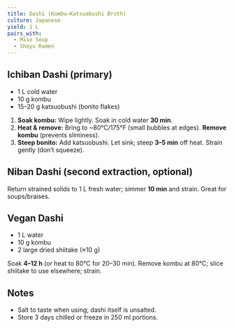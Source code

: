 ```yaml
---
title: Dashi (Kombu–Katsuobushi Broth)
culture: Japanese
yield: 1 L
pairs_with:
  - Miso Soup
  - Shoyu Ramen
---
```


## Ichiban Dashi (primary)
- 1 L cold water
- 10 g kombu
- 15–20 g katsuobushi (bonito flakes)

1. **Soak kombu:** Wipe lightly. Soak in cold water **30 min**.
2. **Heat & remove:** Bring to ~80°C/175°F (small bubbles at edges). **Remove kombu** (prevents sliminess).
3. **Steep bonito:** Add katsuobushi. Let sink; steep **3–5 min** off heat. Strain gently (don’t squeeze).

## Niban Dashi (second extraction, optional)
Return strained solids to 1 L fresh water; simmer **10 min** and strain. Great for soups/braises.

## Vegan Dashi
- 1 L water
- 10 g kombu
- 2 large dried shiitake (≈10 g)

Soak **4–12 h** (or heat to 80°C for 20–30 min). Remove kombu at 80°C; slice shiitake to use elsewhere; strain.

## Notes
- Salt to taste when using; dashi itself is unsalted.
- Store 3 days chilled or freeze in 250 ml portions.
